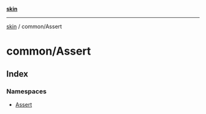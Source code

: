 [**skin**](../../README.md)

***

[skin](../../modules.md) / common/Assert

# common/Assert

## Index

### Namespaces

- [Assert](namespaces/Assert/README.md)
